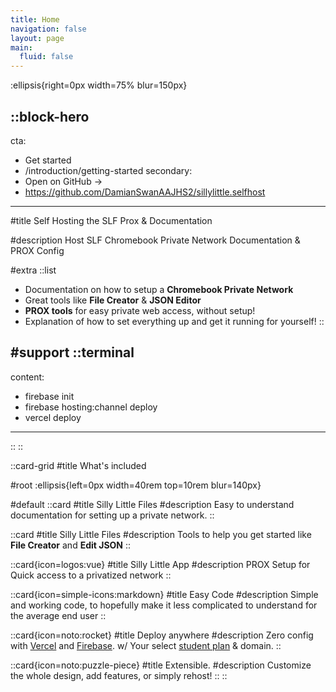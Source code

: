 ```yaml
---
title: Home
navigation: false
layout: page
main:
  fluid: false
---
```


:ellipsis{right=0px width=75% blur=150px}

::block-hero
---
cta:
  - Get started
  - /introduction/getting-started
secondary:
  - Open on GitHub →
  - https://github.com/DamianSwanAAJHS2/sillylittle.selfhost
---

#title
Self Hosting the SLF Prox & Documentation

#description
Host SLF Chromebook Private Network Documentation & PROX Config

#extra
  ::list
  - Documentation on how to setup a **Chromebook Private Network**
  - Great tools like **File Creator** & **JSON Editor**
  - **PROX tools** for easy private web access, without setup!
  - Explanation of how to set everything up and get it running for yourself!
  ::

#support
  ::terminal
  ---
  content:
  - firebase init
  - firebase hosting:channel deploy
  - vercel deploy
  ---
  ::
::

::card-grid
#title
What's included

#root
:ellipsis{left=0px width=40rem top=10rem blur=140px}

#default
  ::card
  #title
  Silly Little Files
  #description
  Easy to understand documentation for setting up a private network.
  ::

  ::card
  #title
  Silly Little Files
  #description
  Tools to help you get started like **File Creator** and **Edit JSON**
  ::

  ::card{icon=logos:vue}
  #title
  Silly Little App
  #description
  PROX Setup for Quick access to a privatized network
  ::

  ::card{icon=simple-icons:markdown}
  #title
  Easy Code
  #description
   Simple and working code, to hopefully make it less complicated to understand for the average end user
  ::

  ::card{icon=noto:rocket}
  #title
  Deploy anywhere
  #description
  Zero config with [Vercel](https://vercel.com) and [Firebase](https://firebase.google.com). w/ Your select [student plan](https://education.github.com) & domain.
  ::

  ::card{icon=noto:puzzle-piece}
  #title
  Extensible.
  #description
  Customize the whole design, add features, or simply rehost!
  ::
::
